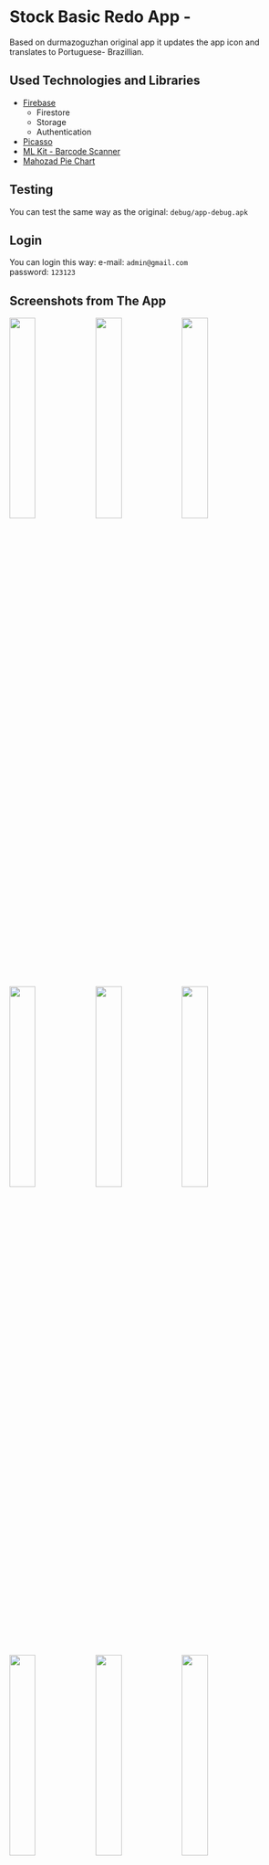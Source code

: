 # Stock Basic Redo App - 

Based on durmazoguzhan original app it updates the app icon and translates to Portuguese- Brazillian.

## Used Technologies and Libraries
- [Firebase](https://console.firebase.google.com/)
  + Firestore
  + Storage
  + Authentication
- [Picasso](https://github.com/square/picasso)
- [ML Kit - Barcode Scanner](https://developers.google.com/ml-kit/vision/barcode-scanning/android)
- [Mahozad Pie Chart](https://github.com/mahozad/android-pie-chart)

## Testing
You can test the same way as the original: `debug/app-debug.apk`

## Login
You can login this way:
e-mail: `admin@gmail.com`<br>
password: `123123`<br>


## Screenshots from The App
<img src="![Captura_de_tela_2024-11-01_123836-removebg-preview](https://github.com/user-attachments/assets/9845a319-0293-4c20-adce-28f71fe7c11b)
" width="30%"/><img src="https://user-images.githubusercontent.com/81313884/215366243-0c16a8ba-8e6f-4b41-b46a-043e0537674f.png" width="30%"/><img src="https://user-images.githubusercontent.com/81313884/215366247-969c4d08-cf70-4456-b61e-e77100fab054.png" width="30%"/>
<img src="https://user-images.githubusercontent.com/81313884/215366252-aa8c7185-9fb4-4533-894f-65cf72a17fb5.png" width="30%"/><img src="https://user-images.githubusercontent.com/81313884/215366254-e22d1a88-bcc4-4dd0-8134-81454bde1e78.png" width="30%"/><img src="https://user-images.githubusercontent.com/81313884/215366256-4ef86e37-5512-4b05-bd70-1981b8419668.png" width="30%"/>
<img src="https://user-images.githubusercontent.com/81313884/215366258-5bc507b6-febc-4615-8227-2c238030ff1a.png" width="30%"/><img src="https://user-images.githubusercontent.com/81313884/215366264-982fedee-2833-4ff7-9f73-6d190349d236.png" width="30%"/><img src="https://user-images.githubusercontent.com/81313884/215366268-e3887d9d-3086-46fb-b5ee-ba27592799ab.png" width="30%"/>
